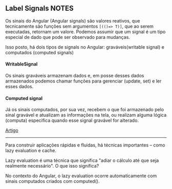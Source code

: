 ## Label Signals NOTES

Os sinais do Angular (Angular signals) são valores reativos, que tecnicamente são funções sem argumentos `[(()=> T)]`, que
ao serem executadas, retornam um valore. Podemos assumir que um signal é um tipo especial de dado que pode ser observado
para mudanças.

Isso posto, há dois tipos de signals no Angular: graváveis(writable signal) e computados (computed signals)

#### WritableSignal

Os sinais graváveis armazenam dados e, em posse desses dados armazenados podemos chamar funções para gerenciar (update, set) e ler esses dados.

#### Computed signal

Já os sinais computados, por sua vez, recebem o que foi armazenado pelo sinal gravável e atualizam as informações
na tela, ou realizam alguma lógica (computa) especifica quando esse signal gravável for alterado.

[Artigo](https://www.alura.com.br/artigos/entendendo-signals-angular)

---

Para construir aplicações rápidas e fluidas, há técnicas importantes – como lazy evaluation e cache.

Lazy evaluation é uma técnica que significa "adiar o cálculo até que seja realmente necessário". O que isso significa?

No contexto do Angular, o lazy evaluation ocorre automaticamente com sinais computados criados com computed().
